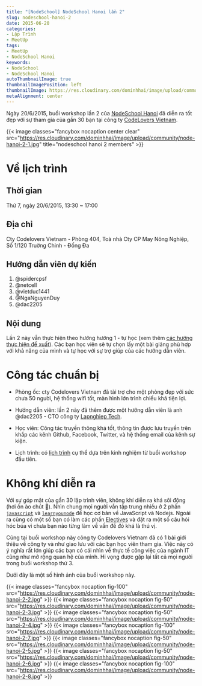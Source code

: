 ```yaml
---
title: "[NodeSchool] NodeSchool Hanoi lần 2"
slug: nodeschool-hanoi-2
date: 2015-06-20
categories:
- Lập Trình
- MeetUp
tags:
- MeetUp
- NodeSchool Hanoi
keywords:
- NodeSchool
- NodeSchool Hanoi
autoThumbnailImage: true
thumbnailImagePosition: left
thumbnailImage: https://res.cloudinary.com/dominhhai/image/upload/community/nodeschool-hanoi.svg
metaAlignment: center
---
```

Ngày 20/6/2015, buổi workshop lần 2 của [NodeSchool Hanoi](http://nodeschool.io/hanoi/) đã diễn ra tốt đẹp với sự tham gia của gần 30 bạn tại công ty [CodeLovers Vietnam](http://codelovers.vn/).
<!--more-->

{{< image classes="fancybox nocaption center clear" src="https://res.cloudinary.com/dominhhai/image/upload/community/node-hanoi-2-1.jpg" title="nodeschool hanoi 2 members" >}}

# Về lịch trình
## Thời gian
Thứ 7, ngày 20/6/2015, 13:30 ~ 17:00

## Địa chỉ
Cty Codelovers Vietnam - Phòng 404, Toà nhà Cty CP May Nông Nghiệp, Số 1/120 Truờng Chinh - Ðống Ða

## Hướng dẫn viên dự kiến
1. @spidercpsf
2. @netcell
3. @vietduc1441
4. @NgaNguyenDuy
5. @dac2205

## Nội dung
Lần 2 này vẫn thực hiện theo hướng hướng 1 - tự học (xem thêm [các hướng thực hiện đề xuất](https://github.com/nodeschool/hanoi/issues/3)). Các bạn học viên sẽ tự chọn lấy một bài giảng phù hợp với khả năng của mình và tự học với sự trợ giúp của các hướng dẫn viên.

# Công tác chuẩn bị

* Phòng ốc: cty Codelovers Vietnam đã tài trợ cho một phòng đẹp với sức chưa 50 người, hệ thống wifi tốt, màn hình lớn trình chiếu khá tiện lợi.

* Hướng dẫn viên: lần 2 này đã thêm được một hướng dẫn viên là anh @dac2205 - CTO công ty [Lapnghiep Tech](http://lglist.co/).

* Học viên: Công tác truyền thông khá tốt, thông tin được lưu truyền trên khắp các kênh Github, Facebook, Twitter, và hệ thống email của kênh sự kiện.

* Lịch trình: có [lịch trình](https://github.com/nodeschool/hanoi/issues/10) cụ thể dựa trên kinh nghiệm từ buổi workshop đầu tiên.

# Không khí diễn ra

Với sự góp mặt của gần 30 lập trình viên, không khí diễn ra khá sôi động (hơi ồn ào chút :dancers:). Nhìn chung mọi người vẫn tập trung nhiều ở 2 phần [`javascript`](https://github.com/sethvincent/javascripting) và [`learnyounode`](https://github.com/workshopper/learnyounode) để học cơ bản về JavaScript và Nodejs. Ngoài ra cũng có một số bạn có làm các phần [Electives](http://nodeschool.io/#workshopper-list) và đặt ra một số câu hỏi hóc búa vì chưa bạn nào từng làm về vấn đề đó khá là thú vị.

Cũng tại buổi workshop này công ty Codelovers Vietnam đã có 1 bài giới thiệu về công ty và như giao lưu với các bạn học viên tham gia. Việc này có ý nghĩa rất lớn giúp các bạn có cái nhìn về thực tế công việc của ngành IT cũng như mở rộng quan hệ của mình. Hi vọng được gặp lại tất cả mọi người trong buổi workshop thứ 3.

Dưới đây là một số hình ảnh của buổi workshop này.

{{< image classes="fancybox nocaption fig-100" src="https://res.cloudinary.com/dominhhai/image/upload/community/node-hanoi-2-2.jpg" >}}
{{< image classes="fancybox nocaption fig-50" src="https://res.cloudinary.com/dominhhai/image/upload/community/node-hanoi-2-3.jpg" >}}
{{< image classes="fancybox nocaption fig-50" src="https://res.cloudinary.com/dominhhai/image/upload/community/node-hanoi-2-4.jpg" >}}
{{< image classes="fancybox nocaption fig-100" src="https://res.cloudinary.com/dominhhai/image/upload/community/node-hanoi-2-7.jpg" >}}
{{< image classes="fancybox nocaption fig-50" src="https://res.cloudinary.com/dominhhai/image/upload/community/node-hanoi-2-5.jpg" >}}
{{< image classes="fancybox nocaption fig-50" src="https://res.cloudinary.com/dominhhai/image/upload/community/node-hanoi-2-6.jpg" >}}
{{< image classes="fancybox nocaption fig-100" src="https://res.cloudinary.com/dominhhai/image/upload/community/node-hanoi-2-8.jpg" >}}
